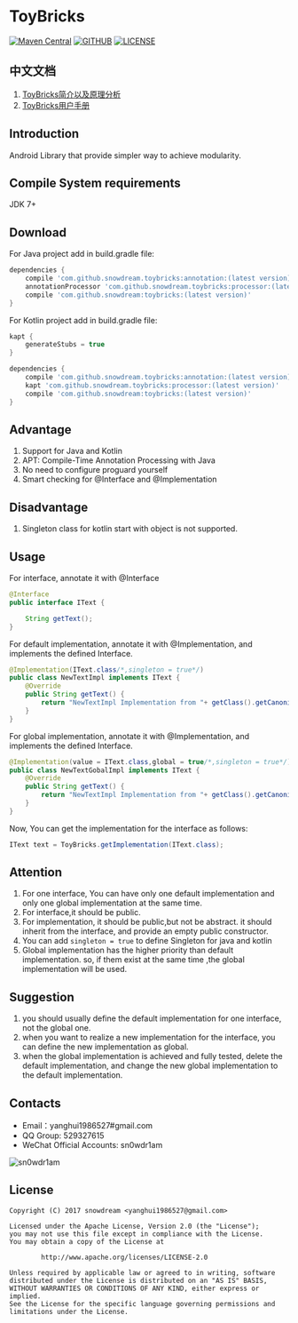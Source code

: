 # ToyBricks
[![Maven Central](https://maven-badges.herokuapp.com/maven-central/com.github.snowdream/toybricks/badge.svg)](https://maven-badges.herokuapp.com/maven-central/com.github.snowdream/toybricks)
[![GITHUB](https://img.shields.io/github/issues/badges/ToyBricks.svg)](https://github.com/SnowdreamFramework/ToyBricks/issues)
[![LICENSE](https://img.shields.io/hexpm/l/plug.svg)](http://www.apache.org/licenses/LICENSE-2.0.html)

## 中文文档
1. [ToyBricks简介以及原理分析](https://mp.weixin.qq.com/s?__biz=MzIyNTczOTYwMA==&mid=2247483911&idx=1&sn=16a661bee016146fa7ee83f15a0ea615&chksm=e87a5438df0ddd2e847a742fca7c5e31538350a1585158ee72a31f83cf4dc549aff13080c5f7#rd)
1. [ToyBricks用户手册](https://mp.weixin.qq.com/s?__biz=MzIyNTczOTYwMA==&mid=2247483913&idx=1&sn=d1e2d807f08f653b3675dafe4bbcd56c&chksm=e87a5436df0ddd20e48141d504570d2895c2b546cbacb58a454c275295f5c408d0ebb04e68c7#rd)

## Introduction

Android Library that provide simpler way to achieve modularity.

## Compile System requirements
JDK 7+

## Download
For Java project add in build.gradle file:

```groovy
dependencies {
    compile 'com.github.snowdream.toybricks:annotation:(latest version)'
    annotationProcessor 'com.github.snowdream.toybricks:processor:(latest version)'
    compile 'com.github.snowdream:toybricks:(latest version)'
}
```

For Kotlin project add in build.gradle file:
```groovy
kapt {
    generateStubs = true
}

dependencies {
    compile 'com.github.snowdream.toybricks:annotation:(latest version)'
    kapt 'com.github.snowdream.toybricks:processor:(latest version)'
    compile 'com.github.snowdream:toybricks:(latest version)'
}
```

## Advantage
1. Support for Java and Kotlin
1. APT: Compile-Time Annotation Processing with Java
1. No need to configure proguard yourself 
1. Smart checking for @Interface and @Implementation

## Disadvantage
1. Singleton class for kotlin start with object is not supported.

## Usage
For interface, annotate it with @Interface
```java
@Interface
public interface IText {

    String getText();
}
```

For default implementation, annotate it with @Implementation, and implements the defined Interface. 
```java
@Implementation(IText.class/*,singleton = true*/)
public class NewTextImpl implements IText {
    @Override
    public String getText() {
        return "NewTextImpl Implementation from "+ getClass().getCanonicalName();
    }
}
```

For global implementation, annotate it with @Implementation, and implements the defined Interface. 
```java
@Implementation(value = IText.class,global = true/*,singleton = true*/)
public class NewTextGobalImpl implements IText {
    @Override
    public String getText() {
        return "NewTextImpl Implementation from "+ getClass().getCanonicalName() ;
    }
}
```

Now, You can get the implementation for the interface as follows:
```java
IText text = ToyBricks.getImplementation(IText.class);
```

## Attention
1. For one interface, You can have only one default implementation and only one global implementation at the same time.
1. For interface,it should be public.
1. For implementation, it should be public,but not be abstract. it should inherit from the interface, and provide an empty public constructor.
1. You can add `singleton = true` to define Singleton for java and kotlin
1. Global implementation has the higher priority than default implementation. so, if them exist at the same time ,the global implementation will be used.

## Suggestion
1. you should usually define the default implementation for one interface, not the global one.
1. when you want to realize a new implementation for the interface, you can define the new implementation as global.
1. when the global implementation is achieved and fully tested, delete the default implementation, and change the new global implementation to the default implementation.

## Contacts
* Email：yanghui1986527#gmail.com
* QQ Group: 529327615     
* WeChat Official Accounts:  sn0wdr1am    

![sn0wdr1am](https://static.dingtalk.com/media/lADOmAwFCs0BAs0BAg_258_258.jpg)

## License
```
Copyright (C) 2017 snowdream <yanghui1986527@gmail.com>

Licensed under the Apache License, Version 2.0 (the "License");
you may not use this file except in compliance with the License.
You may obtain a copy of the License at

        http://www.apache.org/licenses/LICENSE-2.0

Unless required by applicable law or agreed to in writing, software
distributed under the License is distributed on an "AS IS" BASIS,
WITHOUT WARRANTIES OR CONDITIONS OF ANY KIND, either express or implied.
See the License for the specific language governing permissions and
limitations under the License.
```
